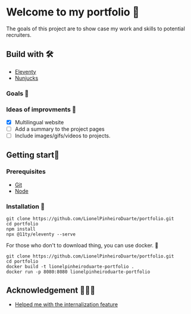 # Welcome to my portfolio 🎉
The goals of this project are to show case my work and skills to potential recruiters.
## Build with 🛠
- [Eleventy](https://www.11ty.dev/)
- [Nunjucks](https://mozilla.github.io/nunjucks/)

### Goals 🎯

### Ideas of improvments 📝
- [x] Multilingual website
- [ ] Add a summary to the project pages
- [ ] Include images/gifs/videos to projects. 
## Getting start🚀
### Prerequisites
- [Git](https://git-scm.com)
- [Node](https://nodejs.org/en)

### Installation 🔧
```
git clone https://github.com/LionelPinheiroDuarte/portfolio.git
cd portfolio
npm install
npx @11ty/eleventy --serve
```

For those who don't to download thing, you can use docker. 🐳
```
git clone https://github.com/LionelPinheiroDuarte/portfolio.git
cd portfolio
docker build -t lionelpinheiroduarte-portfolio .
docker run -p 8080:8080 lionelpinheiroduarte-portfolio
```
## Acknowledgement 🧑‍🤝‍🧑
- [Helped me with the internalization feature](https://www.lenesaile.com/en/blog/internationalization-with-eleventy-20-and-netlify/)
